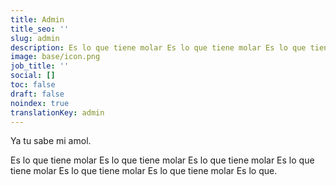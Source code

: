 ```yaml
---
title: Admin
title_seo: ''
slug: admin
description: Es lo que tiene molar Es lo que tiene molar Es lo que tiene molar Es lo que tiene molar Es lo que tiene molar Es lo que tiene molar Es lo que
image: base/icon.png
job_title: ''
social: []
toc: false
draft: false
noindex: true
translationKey: admin
---
```

Ya tu sabe mi amol.

Es lo que tiene molar Es lo que tiene molar Es lo que tiene molar Es lo que tiene molar Es lo que tiene molar Es lo que tiene molar Es lo que.